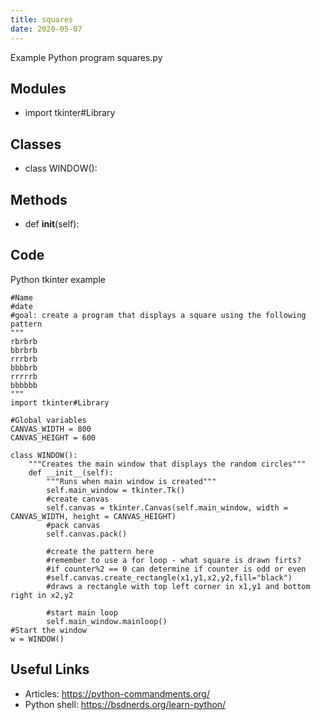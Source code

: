 ```yaml
---
title: squares
date: 2020-05-07
---
```

Example Python program squares.py

## Modules

* import tkinter#Library

## Classes

* class WINDOW():

## Methods

* def __init__(self):

## Code

Python tkinter example

    #Name
    #date
    #goal: create a program that displays a square using the following pattern
    """
    rbrbrb
    bbrbrb
    rrrbrb
    bbbbrb
    rrrrrb
    bbbbbb
    """
    import tkinter#Library
    
    #Global variables
    CANVAS_WIDTH = 800
    CANVAS_HEIGHT = 600
    
    class WINDOW():
        """Creates the main window that displays the random circles"""
        def __init__(self):
            """Runs when main window is created"""
            self.main_window = tkinter.Tk()
            #create canvas
            self.canvas = tkinter.Canvas(self.main_window, width = CANVAS_WIDTH, height = CANVAS_HEIGHT)
            #pack canvas
            self.canvas.pack()
    
            #create the pattern here
            #remember to use a for loop - what square is drawn firts?
            #if counter%2 == 0 can determine if counter is odd or even
            #self.canvas.create_rectangle(x1,y1,x2,y2,fill="black")
            #draws a rectangle with top left corner in x1,y1 and bottom right in x2,y2
    
            #start main loop
            self.main_window.mainloop()
    #Start the window
    w = WINDOW()
    

## Useful Links

- Articles: https://python-commandments.org/
- Python shell: https://bsdnerds.org/learn-python/
